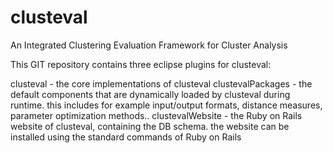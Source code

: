 clusteval
=========

An Integrated Clustering Evaluation Framework for Cluster Analysis

This GIT repository contains three eclipse plugins for clusteval:

clusteval - the core implementations of clusteval
clustevalPackages - the default components that are dynamically loaded by clusteval during runtime. this includes for example input/output formats, distance measures, parameter optimization methods..
clustevalWebsite - the Ruby on Rails website of clusteval, containing the DB schema. the website can be installed using the standard commands of Ruby on Rails
